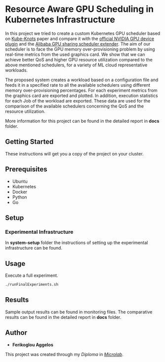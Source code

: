 # Resource Aware GPU Scheduling in Kubernetes Infrastructure

In this project we tried to create a custom Kubernetes GPU scheduler based on [Kube-Knots](docs/papers) paper and compare it with the [official NVIDIA GPU device plugin](https://kubernetes.io/docs/tasks/manage-gpus/scheduling-gpus/) and the [Alibaba GPU sharing scheduler extender](https://www.alibabacloud.com/blog/gpu-sharing-scheduler-extender-now-supports-fine-grained-kubernetes-clusters_594926). The aim of our scheduler is to face the GPU memory over-provisioning problem by using real-time metrics from the used graphics card. We show that we can achieve better QoS and higher GPU resource utilization compared to the above mentioned schedulers, for a variety of ML cloud representative workloads.

The proposed system creates a workload based on a configuration file and feeds it in a specified rate to all the available schedulers using different memory over-provisioning percentages. For each experiment metrics from the graphics card are exported and plotted. In addition, execution statistics for each Job of the workload are exported. These data are used for the comparison of the available schedulers concerning the QoS and the resource utilization.

More information for this project can be found in the detailed report in __docs__ folder. 

## Getting Started

These instructions will get you a copy of the project on your cluster.

## Prerequisites

* Ubuntu
* Kubernetes
* Docker
* Python
* Go

## Setup

### Experimental Infrastructure

In __system-setup__ folder the instructions of setting up the experimental infrastructure can be found.

## Usage

Execute a full experiment.

```bash
./runFinalExperiments.sh
```

## Results

Sample output results can be found in monitoring files. The comparative results can be found in the detailed report in __docs__ folder.

## Author

* **Ferikoglou Aggelos**

This project was created through my *Diploma* in *[Microlab](https://microlab.ntua.gr/)*.

